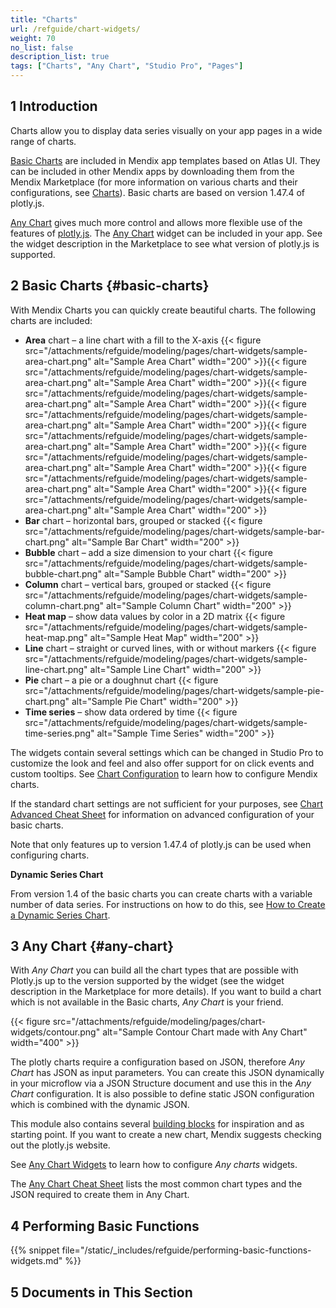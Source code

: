 ```yaml
---
title: "Charts"
url: /refguide/chart-widgets/
weight: 70
no_list: false
description_list: true 
tags: ["Charts", "Any Chart", "Studio Pro", "Pages"]
---
```


## 1 Introduction

Charts allow you to display data series visually on your app pages in a wide range of charts.

[Basic Charts](#basic-charts) are included in Mendix app templates based on Atlas UI. They can be included in other Mendix apps by downloading them from the Mendix Marketplace (for more information on various charts and their configurations, see [Charts](/appstore/widgets/charts/)). Basic charts are based on version 1.47.4 of plotly.js.

[Any Chart](#any-chart) gives much more control and allows more flexible use of the features of [plotly.js](https://plot.ly/). The [Any Chart](/appstore/modules/any-chart/) widget can be included in your app. See the widget description in the Marketplace to see what version of plotly.js is supported.

## 2 Basic Charts {#basic-charts}

With Mendix Charts you can quickly create beautiful charts. The following charts are included:

* **Area** chart – a line chart with a fill to the X-axis {{< figure src="/attachments/refguide/modeling/pages/chart-widgets/sample-area-chart.png" alt="Sample Area Chart"   width="200"  >}}{{< figure src="/attachments/refguide/modeling/pages/chart-widgets/sample-area-chart.png" alt="Sample Area Chart"   width="200"  >}}{{< figure src="/attachments/refguide/modeling/pages/chart-widgets/sample-area-chart.png" alt="Sample Area Chart"   width="200"  >}}{{< figure src="/attachments/refguide/modeling/pages/chart-widgets/sample-area-chart.png" alt="Sample Area Chart"   width="200"  >}}{{< figure src="/attachments/refguide/modeling/pages/chart-widgets/sample-area-chart.png" alt="Sample Area Chart"   width="200"  >}}{{< figure src="/attachments/refguide/modeling/pages/chart-widgets/sample-area-chart.png" alt="Sample Area Chart"   width="200"  >}}{{< figure src="/attachments/refguide/modeling/pages/chart-widgets/sample-area-chart.png" alt="Sample Area Chart"   width="200"  >}}{{< figure src="/attachments/refguide/modeling/pages/chart-widgets/sample-area-chart.png" alt="Sample Area Chart"   width="200"  >}}
* **Bar** chart – horizontal bars, grouped or stacked {{< figure src="/attachments/refguide/modeling/pages/chart-widgets/sample-bar-chart.png" alt="Sample Bar Chart" width="200" >}}
* **Bubble** chart – add a size dimension to your chart {{< figure src="/attachments/refguide/modeling/pages/chart-widgets/sample-bubble-chart.png" alt="Sample Bubble Chart" width="200" >}}
* **Column** chart – vertical bars, grouped or stacked {{< figure src="/attachments/refguide/modeling/pages/chart-widgets/sample-column-chart.png" alt="Sample Column Chart" width="200" >}}
* **Heat map** – show data values by color in a 2D matrix {{< figure src="/attachments/refguide/modeling/pages/chart-widgets/sample-heat-map.png" alt="Sample Heat Map" width="200" >}}
* **Line** chart – straight or curved lines, with or without markers {{< figure src="/attachments/refguide/modeling/pages/chart-widgets/sample-line-chart.png" alt="Sample Line Chart" width="200" >}}
* **Pie** chart – a pie or a doughnut chart {{< figure src="/attachments/refguide/modeling/pages/chart-widgets/sample-pie-chart.png" alt="Sample Pie Chart" width="200" >}}
* **Time series** – show data ordered by time {{< figure src="/attachments/refguide/modeling/pages/chart-widgets/sample-time-series.png" alt="Sample Time Series" width="200" >}}

The widgets contain several settings which can be changed in Studio Pro to customize the look and feel and also offer support for on click events and custom tooltips. See [Chart Configuration](/refguide/charts-configuration/) to learn how to configure Mendix charts.

If the standard chart settings are not sufficient for your purposes, see [Chart Advanced Cheat Sheet](/refguide/charts-advanced-cheat-sheet/) for information on advanced configuration of your basic charts.

Note that only features up to version 1.47.4 of plotly.js can be used when configuring charts.

**Dynamic Series Chart**

From version 1.4 of the basic charts you can create charts with a variable number of data series. For instructions on how to do this, see [How to Create a Dynamic Series Chart](/appstore/widgets/charts-dynamic-series/).

## 3 Any Chart {#any-chart}

With *Any Chart* you can build all the chart types that are possible with Plotly.js up to the version supported by the widget (see the widget description in the Marketplace for more details). If you want to build a chart which is not available in the Basic charts, *Any Chart* is your friend.

{{< figure src="/attachments/refguide/modeling/pages/chart-widgets/contour.png" alt="Sample Contour Chart made with Any Chart"   width="400"  >}}

The plotly charts require a configuration based on JSON, therefore *Any Chart* has JSON as input parameters. You can create this JSON dynamically in your microflow via a JSON Structure document and use this in the *Any Chart* configuration. It is also possible to define static JSON configuration which is combined with the dynamic JSON.

This module also contains several [building blocks](/refguide/charts-any-building-blocks/) for inspiration and as starting point. If you want to create a new chart, Mendix suggests checking out the plotly.js website.

See [Any Chart Widgets](/refguide/charts-any-configuration/) to learn how to configure *Any charts* widgets.

The [Any Chart Cheat Sheet](/refguide/charts-any-cheat-sheet/) lists the most common chart types and the JSON required to create them in Any Chart.

## 4 Performing Basic Functions

{{% snippet file="/static/_includes/refguide/performing-basic-functions-widgets.md" %}}

## 5 Documents in This Section
